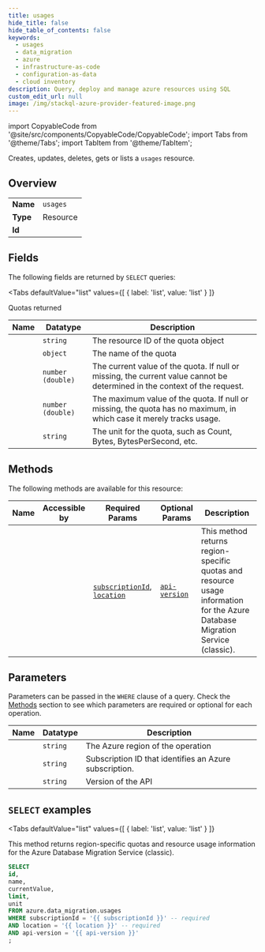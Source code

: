 ```yaml
--- 
title: usages
hide_title: false
hide_table_of_contents: false
keywords:
  - usages
  - data_migration
  - azure
  - infrastructure-as-code
  - configuration-as-data
  - cloud inventory
description: Query, deploy and manage azure resources using SQL
custom_edit_url: null
image: /img/stackql-azure-provider-featured-image.png
---
```


import CopyableCode from '@site/src/components/CopyableCode/CopyableCode';
import Tabs from '@theme/Tabs';
import TabItem from '@theme/TabItem';

Creates, updates, deletes, gets or lists a <code>usages</code> resource.

## Overview
<table><tbody>
<tr><td><b>Name</b></td><td><code>usages</code></td></tr>
<tr><td><b>Type</b></td><td>Resource</td></tr>
<tr><td><b>Id</b></td><td><CopyableCode code="azure.data_migration.usages" /></td></tr>
</tbody></table>

## Fields

The following fields are returned by `SELECT` queries:

<Tabs
    defaultValue="list"
    values={[
        { label: 'list', value: 'list' }
    ]}
>
<TabItem value="list">

Quotas returned

<table>
<thead>
    <tr>
    <th>Name</th>
    <th>Datatype</th>
    <th>Description</th>
    </tr>
</thead>
<tbody>
<tr>
    <td><CopyableCode code="id" /></td>
    <td><code>string</code></td>
    <td>The resource ID of the quota object</td>
</tr>
<tr>
    <td><CopyableCode code="name" /></td>
    <td><code>object</code></td>
    <td>The name of the quota</td>
</tr>
<tr>
    <td><CopyableCode code="currentValue" /></td>
    <td><code>number (double)</code></td>
    <td>The current value of the quota. If null or missing, the current value cannot be determined in the context of the request.</td>
</tr>
<tr>
    <td><CopyableCode code="limit" /></td>
    <td><code>number (double)</code></td>
    <td>The maximum value of the quota. If null or missing, the quota has no maximum, in which case it merely tracks usage.</td>
</tr>
<tr>
    <td><CopyableCode code="unit" /></td>
    <td><code>string</code></td>
    <td>The unit for the quota, such as Count, Bytes, BytesPerSecond, etc.</td>
</tr>
</tbody>
</table>
</TabItem>
</Tabs>

## Methods

The following methods are available for this resource:

<table>
<thead>
    <tr>
    <th>Name</th>
    <th>Accessible by</th>
    <th>Required Params</th>
    <th>Optional Params</th>
    <th>Description</th>
    </tr>
</thead>
<tbody>
<tr>
    <td><a href="#list"><CopyableCode code="list" /></a></td>
    <td><CopyableCode code="select" /></td>
    <td><a href="#parameter-subscriptionId"><code>subscriptionId</code></a>, <a href="#parameter-location"><code>location</code></a></td>
    <td><a href="#parameter-api-version"><code>api-version</code></a></td>
    <td>This method returns region-specific quotas and resource usage information for the Azure Database Migration Service (classic).</td>
</tr>
</tbody>
</table>

## Parameters

Parameters can be passed in the `WHERE` clause of a query. Check the [Methods](#methods) section to see which parameters are required or optional for each operation.

<table>
<thead>
    <tr>
    <th>Name</th>
    <th>Datatype</th>
    <th>Description</th>
    </tr>
</thead>
<tbody>
<tr id="parameter-location">
    <td><CopyableCode code="location" /></td>
    <td><code>string</code></td>
    <td>The Azure region of the operation</td>
</tr>
<tr id="parameter-subscriptionId">
    <td><CopyableCode code="subscriptionId" /></td>
    <td><code>string</code></td>
    <td>Subscription ID that identifies an Azure subscription.</td>
</tr>
<tr id="parameter-api-version">
    <td><CopyableCode code="api-version" /></td>
    <td><code>string</code></td>
    <td>Version of the API</td>
</tr>
</tbody>
</table>

## `SELECT` examples

<Tabs
    defaultValue="list"
    values={[
        { label: 'list', value: 'list' }
    ]}
>
<TabItem value="list">

This method returns region-specific quotas and resource usage information for the Azure Database Migration Service (classic).

```sql
SELECT
id,
name,
currentValue,
limit,
unit
FROM azure.data_migration.usages
WHERE subscriptionId = '{{ subscriptionId }}' -- required
AND location = '{{ location }}' -- required
AND api-version = '{{ api-version }}'
;
```
</TabItem>
</Tabs>
